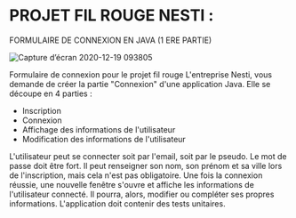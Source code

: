 # PROJET FIL ROUGE NESTI :  
FORMULAIRE DE CONNEXION EN JAVA (1 ERE PARTIE)

![Capture d’écran 2020-12-19 093805](https://user-images.githubusercontent.com/72068188/104430710-57633f00-5587-11eb-9562-00ab954e3f50.png)

Formulaire de connexion pour le projet fil rouge
L'entreprise Nesti, vous demande de créer la partie "Connexion" d'une application Java. Elle se découpe en 4 parties : 
- Inscription
- Connexion 
- Affichage des informations de l'utilisateur
- Modification des informations de l'utilisateur

L'utilisateur peut se connecter soit par l'email, soit par le pseudo. Le mot de passe doit être fort. Il peut renseigner son nom, son prénom et sa ville lors de l'inscription, mais cela n'est pas obligatoire.
Une fois la connexion réussie, une nouvelle fenêtre s'ouvre et affiche les informations de l'utilisateur connecté. Il pourra, alors, modifier  ou compléter ses propres informations.
L'application doit contenir des tests unitaires.
